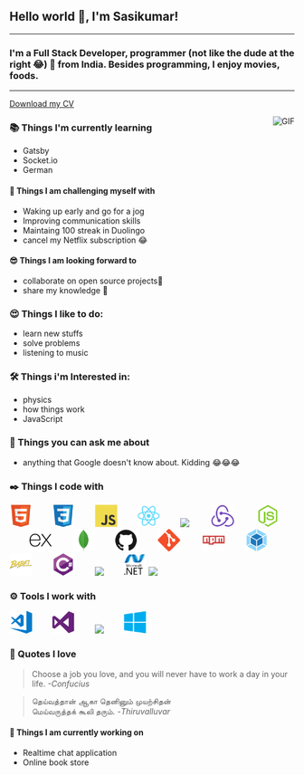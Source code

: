 ## Hello world 👋, I'm Sasikumar!

---

### I'm a Full Stack Developer, programmer (not like the dude at the right 😂) 🚀 from India. Besides programming, I enjoy movies, foods.

---

[Download my CV](https://storage.googleapis.com/resume-portfolio-app.appspot.com/Vishwanath.pdf)

<img align="right" alt="GIF" src="https://media.giphy.com/media/MdA16VIoXKKxNE8Stk/giphy.gif" />

### 📚 Things I'm currently learning

- Gatsby
- Socket.io
- German

#### 💪 Things I am challenging myself with

- Waking up early and go for a jog
- Improving communication skills
- Maintaing 100 streak in Duolingo
- cancel my Netflix subscription 😂

#### 😎 Things I am looking forward to

- collaborate on open source projects🤝
- share my knowledge 👯

### 😍 Things I like to do:

- learn new stuffs
- solve problems
- listening to music

### 🛠 Things i'm Interested in:

- physics
- how things work
- JavaScript

### 💭 Things you can ask me about

- anything that Google doesn't know about. Kidding 😂😂😂

### ✒️ Things I code with

<img src="https://raw.githubusercontent.com/devicons/devicon/master/icons/html5/html5-original.svg" width="40px">&nbsp;&nbsp;&nbsp;&nbsp;&nbsp;&nbsp;&nbsp;&nbsp;
<img src="https://raw.githubusercontent.com/devicons/devicon/master/icons/css3/css3-original.svg" width="40px">&nbsp;&nbsp;&nbsp;&nbsp;&nbsp;&nbsp;&nbsp;&nbsp;
<img src="https://raw.githubusercontent.com/devicons/devicon/master/icons/javascript/javascript-original.svg" width="40px">&nbsp;&nbsp;&nbsp;&nbsp;&nbsp;&nbsp;&nbsp;&nbsp;
<img src="https://raw.githubusercontent.com/devicons/devicon/master/icons/react/react-original.svg" width="40px">&nbsp;&nbsp;&nbsp;&nbsp;&nbsp;&nbsp;&nbsp;&nbsp;
<img src="https://iconape.com/wp-content/files/vs/80815/svg/mobx.svg" width="40px">&nbsp;&nbsp;&nbsp;&nbsp;&nbsp;&nbsp;&nbsp;&nbsp;&nbsp;
<img src="https://raw.githubusercontent.com/devicons/devicon/master/icons/redux/redux-original.svg" width="40px">&nbsp;&nbsp;&nbsp;&nbsp;&nbsp;&nbsp;&nbsp;&nbsp;&nbsp;
<img src="https://raw.githubusercontent.com/devicons/devicon/master/icons/nodejs/nodejs-original.svg" width="40px">&nbsp;&nbsp;&nbsp;&nbsp;&nbsp;&nbsp;&nbsp;&nbsp;
<img src="https://raw.githubusercontent.com/devicons/devicon/master/icons/express/express-original.svg" width="40px">&nbsp;&nbsp;&nbsp;&nbsp;&nbsp;&nbsp;&nbsp;&nbsp;
<img src="https://raw.githubusercontent.com/devicons/devicon/master/icons/mongodb/mongodb-original.svg" width="40px">&nbsp;&nbsp;&nbsp;&nbsp;&nbsp;&nbsp;&nbsp;&nbsp;
<img src="https://raw.githubusercontent.com/devicons/devicon/master/icons/github/github-original.svg" width="40px">&nbsp;&nbsp;&nbsp;&nbsp;&nbsp;&nbsp;&nbsp;&nbsp;
<img src="https://raw.githubusercontent.com/devicons/devicon/master/icons/git/git-original.svg" width="40px">&nbsp;&nbsp;&nbsp;&nbsp;&nbsp;&nbsp;&nbsp;&nbsp;&nbsp;
<img src="https://raw.githubusercontent.com/devicons/devicon/master/icons/npm/npm-original-wordmark.svg" width="40px">&nbsp;&nbsp;&nbsp;&nbsp;&nbsp;&nbsp;&nbsp;&nbsp;
<img src="https://raw.githubusercontent.com/devicons/devicon/master/icons/webpack/webpack-original.svg" width="40px">&nbsp;&nbsp;&nbsp;&nbsp;&nbsp;&nbsp;&nbsp;&nbsp;
<img src="https://raw.githubusercontent.com/devicons/devicon/master/icons/babel/babel-original.svg" width="40px">&nbsp;&nbsp;&nbsp;&nbsp;&nbsp;&nbsp;&nbsp;&nbsp;
<img src="https://raw.githubusercontent.com/devicons/devicon/master/icons/csharp/csharp-original.svg" width="40px">&nbsp;&nbsp;&nbsp;&nbsp;&nbsp;&nbsp;&nbsp;&nbsp;
<img src="https://www.vectorlogo.zone/logos/socketio/socketio-icon.svg" width="40px">&nbsp;&nbsp;&nbsp;&nbsp;&nbsp;&nbsp;&nbsp;&nbsp;
<img src="https://raw.githubusercontent.com/devicons/devicon/master/icons/dot-net/dot-net-original-wordmark.svg" width="40px">
<img src="https://iconape.com/wp-content/files/xm/353339/svg/microsoft-sql-server-seeklogo.com.svg" width="40px">

### ⚙️ Tools I work with

<img width="40px" src="https://raw.githubusercontent.com/github/explore/80688e429a7d4ef2fca1e82350fe8e3517d3494d/topics/visual-studio-code/visual-studio-code.png">&nbsp;&nbsp;&nbsp;&nbsp;&nbsp;&nbsp;&nbsp;&nbsp;
<img src="https://raw.githubusercontent.com/devicons/devicon/master/icons/visualstudio/visualstudio-plain.svg" width="40px">&nbsp;&nbsp;&nbsp;&nbsp;&nbsp;&nbsp;&nbsp;&nbsp;
<img src="https://www.vectorlogo.zone/logos/getpostman/getpostman-icon.svg" width="40px">&nbsp;&nbsp;&nbsp;&nbsp;&nbsp;&nbsp;&nbsp;&nbsp;
<img src="https://raw.githubusercontent.com/devicons/devicon/master/icons/windows8/windows8-original.svg" width="40px">&nbsp;&nbsp;&nbsp;&nbsp;&nbsp;&nbsp;&nbsp;&nbsp;

### 💭 Quotes I love

> Choose a job you love, and you will never have to work a day in your life. _-Confucius_

> தெய்வத்தான் ஆகா தெனினும் முயற்சிதன் <br /> மெய்வருத்தக் கூலி தரும். _-Thiruvalluvar_

#### 👷 Things I am currently working on

- Realtime chat application
- Online book store


